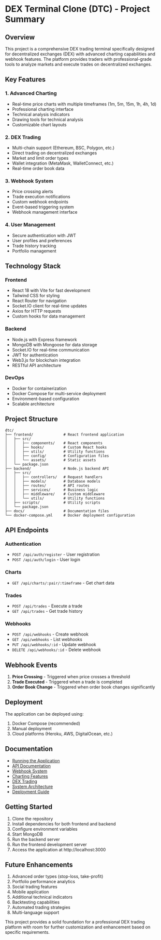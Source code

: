 # DEX Terminal Clone (DTC) - Project Summary

## Overview

This project is a comprehensive DEX trading terminal specifically designed for decentralized exchanges (DEX) with advanced charting capabilities and webhook features. The platform provides traders with professional-grade tools to analyze markets and execute trades on decentralized exchanges.

## Key Features

### 1. Advanced Charting
- Real-time price charts with multiple timeframes (1m, 5m, 15m, 1h, 4h, 1d)
- Professional charting interface
- Technical analysis indicators
- Drawing tools for technical analysis
- Customizable chart layouts

### 2. DEX Trading
- Multi-chain support (Ethereum, BSC, Polygon, etc.)
- Direct trading on decentralized exchanges
- Market and limit order types
- Wallet integration (MetaMask, WalletConnect, etc.)
- Real-time order book data

### 3. Webhook System
- Price crossing alerts
- Trade execution notifications
- Custom webhook endpoints
- Event-based triggering system
- Webhook management interface

### 4. User Management
- Secure authentication with JWT
- User profiles and preferences
- Trade history tracking
- Portfolio management

## Technology Stack

### Frontend
- React 18 with Vite for fast development
- Tailwind CSS for styling
- React Router for navigation
- Socket.IO client for real-time updates
- Axios for HTTP requests
- Custom hooks for data management

### Backend
- Node.js with Express framework
- MongoDB with Mongoose for data storage
- Socket.IO for real-time communication
- JWT for authentication
- Web3.js for blockchain integration
- RESTful API architecture

### DevOps
- Docker for containerization
- Docker Compose for multi-service deployment
- Environment-based configuration
- Scalable architecture

## Project Structure

```
dtc/
├── frontend/              # React frontend application
│   ├── src/
│   │   ├── components/    # React components
│   │   ├── hooks/         # Custom React hooks
│   │   ├── utils/         # Utility functions
│   │   ├── config/        # Configuration files
│   │   └── assets/        # Static assets
│   └── package.json
├── backend/               # Node.js backend API
│   ├── src/
│   │   ├── controllers/   # Request handlers
│   │   ├── models/        # Database models
│   │   ├── routes/        # API routes
│   │   ├── services/      # Business logic
│   │   ├── middleware/    # Custom middleware
│   │   └── utils/         # Utility functions
│   ├── scripts/           # Utility scripts
│   └── package.json
├── docs/                  # Documentation files
└── docker-compose.yml     # Docker deployment configuration
```

## API Endpoints

### Authentication
- `POST /api/auth/register` - User registration
- `POST /api/auth/login` - User login

### Charts
- `GET /api/charts/:pair/:timeframe` - Get chart data

### Trades
- `POST /api/trades` - Execute a trade
- `GET /api/trades` - Get trade history

### Webhooks
- `POST /api/webhooks` - Create webhook
- `GET /api/webhooks` - List webhooks
- `PUT /api/webhooks/:id` - Update webhook
- `DELETE /api/webhooks/:id` - Delete webhook

## Webhook Events

1. **Price Crossing** - Triggered when price crosses a threshold
2. **Trade Executed** - Triggered when a trade is completed
3. **Order Book Change** - Triggered when order book changes significantly

## Deployment

The application can be deployed using:
1. Docker Compose (recommended)
2. Manual deployment
3. Cloud platforms (Heroku, AWS, DigitalOcean, etc.)

## Documentation

- [Running the Application](./docs/running-the-app.md)
- [API Documentation](./docs/api.md)
- [Webhook System](./docs/webhooks.md)
- [Charting Features](./docs/charting.md)
- [DEX Trading](./docs/dex-trading.md)
- [System Architecture](./docs/architecture.md)
- [Deployment Guide](./docs/deployment.md)

## Getting Started

1. Clone the repository
2. Install dependencies for both frontend and backend
3. Configure environment variables
4. Start MongoDB
5. Run the backend server
6. Run the frontend development server
7. Access the application at http://localhost:3000

## Future Enhancements

1. Advanced order types (stop-loss, take-profit)
2. Portfolio performance analytics
3. Social trading features
4. Mobile application
5. Additional technical indicators
6. Backtesting capabilities
7. Automated trading strategies
8. Multi-language support

This project provides a solid foundation for a professional DEX trading platform with room for further customization and enhancement based on specific requirements.
